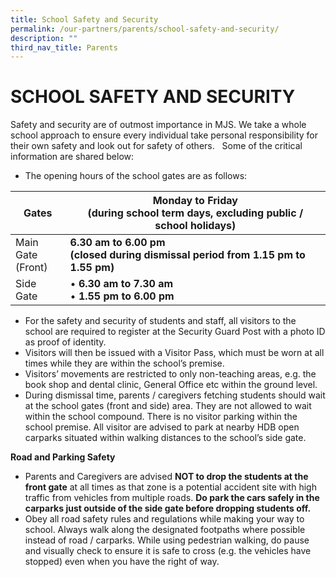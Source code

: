 ```yaml
---
title: School Safety and Security
permalink: /our-partners/parents/school-safety-and-security/
description: ""
third_nav_title: Parents
---
```

# **SCHOOL SAFETY AND SECURITY**

Safety and security are of outmost importance in MJS. We take a whole school approach to ensure every individual take personal responsibility for their own safety and look out for safety of others.   Some of the critical information are shared below:    

*   The opening hours of the school gates are as follows:

| Gates 	| Monday to Friday<br>(during school term days, excluding public / school holidays) 	|
|---	|---	|
| Main Gate<br>(Front) 	| **6.30 am to 6.00 pm**<br>**(closed during dismissal period from 1.15 pm to 1.55 pm)** 	|
| Side Gate 	| • **6.30 am to 7.30 am**<br>• **1.55 pm to 6.00 pm** 	|

*   For the safety and security of students and staff, all visitors to the school are required to register at the Security Guard Post with a photo ID as proof of identity.
*   Visitors will then be issued with a Visitor Pass, which must be worn at all times while they are within the school’s premise. 
*   Visitors’ movements are restricted to only non-teaching areas, e.g. the book shop and dental clinic, General Office etc within the ground level. 
*   During dismissal time, parents / caregivers fetching students should wait at the school gates (front and side) area. They are not allowed to wait within the school compound. There is no visitor parking within the school premise. All visitor are advised to park at nearby HDB open carparks situated within walking distances to the school’s side gate. 

**Road and Parking Safety**  

*   Parents and Caregivers are advised **NOT to drop the students at the front gate** at all times as that zone is a potential accident site with high traffic from vehicles from multiple roads. **Do park the cars safely in the carparks just outside of the side gate before dropping students off.** 
*   Obey all road safety rules and regulations while making your way to school. Always walk along the designated footpaths where possible instead of road / carparks. While using pedestrian walking, do pause and visually check to ensure it is safe to cross (e.g. the vehicles have stopped) even when you have the right of way.